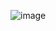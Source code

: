 ![image](https://github.com/HuskyMoment/.github/assets/6946558/5488401e-6400-485a-8a15-5107b82dc61e)
